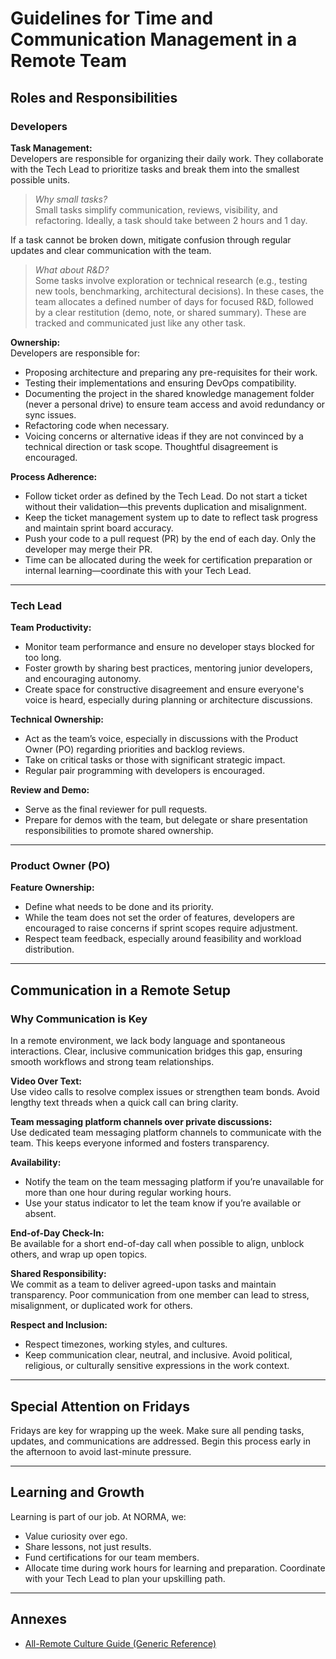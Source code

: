 # Guidelines for Time and Communication Management in a Remote Team

## Roles and Responsibilities

### Developers

**Task Management:**  
Developers are responsible for organizing their daily work. They collaborate with the Tech Lead to prioritize tasks and break them into the smallest possible units.

> _Why small tasks?_  
> Small tasks simplify communication, reviews, visibility, and refactoring. Ideally, a task should take between 2 hours and 1 day.

If a task cannot be broken down, mitigate confusion through regular updates and clear communication with the team.

> _What about R&D?_  
> Some tasks involve exploration or technical research (e.g., testing new tools, benchmarking, architectural decisions). In these cases, the team allocates a defined number of days for focused R&D, followed by a clear restitution (demo, note, or shared summary). These are tracked and communicated just like any other task.

**Ownership:**  
Developers are responsible for:

- Proposing architecture and preparing any pre-requisites for their work.
- Testing their implementations and ensuring DevOps compatibility.
- Documenting the project in the shared knowledge management folder (never a personal drive) to ensure team access and avoid redundancy or sync issues.
- Refactoring code when necessary.
- Voicing concerns or alternative ideas if they are not convinced by a technical direction or task scope. Thoughtful disagreement is encouraged.

**Process Adherence:**

- Follow ticket order as defined by the Tech Lead. Do not start a ticket without their validation—this prevents duplication and misalignment.
- Keep the ticket management system up to date to reflect task progress and maintain sprint board accuracy.
- Push your code to a pull request (PR) by the end of each day. Only the developer may merge their PR.
- Time can be allocated during the week for certification preparation or internal learning—coordinate this with your Tech Lead.

---

### Tech Lead

**Team Productivity:**

- Monitor team performance and ensure no developer stays blocked for too long.
- Foster growth by sharing best practices, mentoring junior developers, and encouraging autonomy.
- Create space for constructive disagreement and ensure everyone's voice is heard, especially during planning or architecture discussions.

**Technical Ownership:**

- Act as the team’s voice, especially in discussions with the Product Owner (PO) regarding priorities and backlog reviews.
- Take on critical tasks or those with significant strategic impact.
- Regular pair programming with developers is encouraged.

**Review and Demo:**

- Serve as the final reviewer for pull requests.
- Prepare for demos with the team, but delegate or share presentation responsibilities to promote shared ownership.

---

### Product Owner (PO)

**Feature Ownership:**

- Define what needs to be done and its priority.
- While the team does not set the order of features, developers are encouraged to raise concerns if sprint scopes require adjustment.
- Respect team feedback, especially around feasibility and workload distribution.

---

## Communication in a Remote Setup

### Why Communication is Key

In a remote environment, we lack body language and spontaneous interactions. Clear, inclusive communication bridges this gap, ensuring smooth workflows and strong team relationships.

**Video Over Text:**  
Use video calls to resolve complex issues or strengthen team bonds. Avoid lengthy text threads when a quick call can bring clarity.

**Team messaging platform channels over private discussions:**  
Use dedicated team messaging platform channels to communicate with the team. This keeps everyone informed and fosters transparency.

**Availability:**  
- Notify the team on the team messaging platform if you’re unavailable for more than one hour during regular working hours.
- Use your status indicator to let the team know if you’re available or absent.

**End-of-Day Check-In:**  
Be available for a short end-of-day call when possible to align, unblock others, and wrap up open topics.

**Shared Responsibility:**  
We commit as a team to deliver agreed-upon tasks and maintain transparency. Poor communication from one member can lead to stress, misalignment, or duplicated work for others.

**Respect and Inclusion:**  
- Respect timezones, working styles, and cultures.
- Keep communication clear, neutral, and inclusive. Avoid political, religious, or culturally sensitive expressions in the work context.

---

## Special Attention on Fridays

Fridays are key for wrapping up the week. Make sure all pending tasks, updates, and communications are addressed. Begin this process early in the afternoon to avoid last-minute pressure.

---

## Learning and Growth

Learning is part of our job. At NORMA, we:

- Value curiosity over ego.
- Share lessons, not just results.
- Fund certifications for our team members.
- Allocate time during work hours for learning and preparation. Coordinate with your Tech Lead to plan your upskilling path.

---

## Annexes

- [All-Remote Culture Guide (Generic Reference)](https://handbook.gitlab.com/handbook/company/culture/all-remote/guide/)
